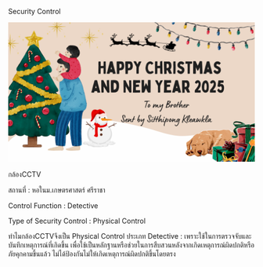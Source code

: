 Security Control

![eCard](image/eCard.png)

กล้องCCTV

สถานที่ : หอในม.เกษตรศาสตร์ ศรีราชา

Control Function : Detective

Type of Security Control : Physical Control

ทำไมกล้องCCTVจึงเป็น Physical Control ประเภท Detective : เพราะใช้ในการตรวจจับและบันทึกเหตุการณ์ที่เกิดขึ้น เพื่อใช้เป็นหลักฐานหรือช่วยในการสืบสวนหลังจากเกิดเหตุการณ์ผิดปกติหรือภัยคุกคามขึ้นแล้ว ไม่ได้ป้องกันไม่ให้เกิดเหตุการณ์ผิดปกติขึ้นโดยตรง
